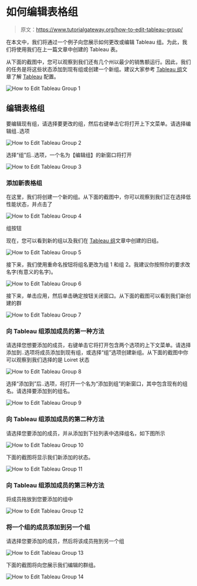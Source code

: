 # 如何编辑表格组

> 原文：<https://www.tutorialgateway.org/how-to-edit-tableau-group/>

在本文中，我们将通过一个例子向您展示如何更改或编辑 Tableau 组。为此，我们将使用我们在上一篇文章中创建的 Tableau 表。

从下面的截图中，您可以观察到我们还有几个州以最少的销售额运行。因此，我们的任务是将这些状态添加到现有组或创建一个新组。建议大家参考 [Tableau 组](https://www.tutorialgateway.org/tableau-group/)文章了解 [Tableau](https://www.tutorialgateway.org/tableau/) 配置。

![How to Edit Tableau Group 1](img/4722855a58d47f324f1f52bac14f8d60.png)

## 编辑表格组

要编辑现有组，请选择要更改的组，然后右键单击它将打开上下文菜单。请选择编辑组..选项

![How to Edit Tableau Group 2](img/fa9bae65460e366a9be5de26cbd2044e.png)

选择“组”后..选项，一个名为【编辑组】的新窗口将打开

![How to Edit Tableau Group 3](img/62c37b835649fe112326fd14d67add2a.png)

### 添加新表格组

在这里，我们将创建一个新的组。从下面的截图中，你可以观察到我们正在选择低性能状态，并点击了

![How to Edit Tableau Group 4](img/7d95ada0d71038597723fc46f01896d8.png)

组按钮

现在，您可以看到新的组以及我们在 [Tableau 组](https://www.tutorialgateway.org/tableau-group/)文章中创建的旧组。

![How to Edit Tableau Group 5](img/652e5e3700cad6e3d14e694889cd521c.png)

接下来，我们使用重命名按钮将组名更改为组 1 和组 2。我建议你按照你的要求改名字(有意义的名字)。

![How to Edit Tableau Group 6](img/434f04f22b6625659d8175f04687f0a3.png)

接下来，单击应用，然后单击确定按钮关闭窗口。从下面的截图可以看到我们新创建的群

![How to Edit Tableau Group 7](img/9450b8f088f8ecd12fc228fc333624c5.png)

### 向 Tableau 组添加成员的第一种方法

请选择您想要添加的成员，右键单击它将打开包含两个选项的上下文菜单。请选择添加到..选项将成员添加到现有组，或选择“组”选项创建新组。从下面的截图中你可以观察到我们选择的是 Loiret 状态

![How to Edit Tableau Group 8](img/01a7030d841b5352793d47e273a16006.png)

选择“添加到”后..选项，将打开一个名为“添加到组”的新窗口，其中包含现有的组名。请选择要添加到的组名。

![How to Edit Tableau Group 9](img/cc6a13eff9b7bd75ea17b22efdc6df4d.png)

### 向 Tableau 组添加成员的第二种方法

请选择您要添加的成员，并从添加到下拉列表中选择组名，如下图所示

![How to Edit Tableau Group 10](img/fe816074d8cae070334b3a01155b742e.png)

下面的截图将显示我们新添加的状态。

![How to Edit Tableau Group 11](img/bbcf0aae4ed61cf1766fd5a0cb8ca716.png)

### 向 Tableau 组添加成员的第三种方法

将成员拖放到您要添加的组中

![How to Edit Tableau Group 12](img/3794b32c12e37f8e686a57f670917d11.png)

### 将一个组的成员添加到另一个组

请选择您要添加的成员，然后将该成员拖到另一个组

![How to Edit Tableau Group 13](img/ff9f404b3387989b6454b2be4144137c.png)

下面的截图将向您展示我们编辑的群组。

![How to Edit Tableau Group 14](img/14b5852b68447ea7e6585526dcbaf584.png)